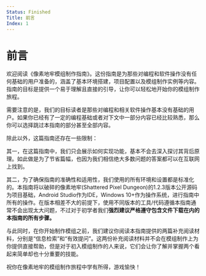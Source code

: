 ```yaml
---
Status: Finished
Title: 前言
Index: 1
---
```

# 前言
欢迎阅读《像素地牢模组制作指南》。这份指南是为那些对编程和软件操作没有任何基础的用户准备的，涵盖了基本环境搭建，项目配置以及模组制作实例等内容。指南的目标是提供一个易于理解且直接的引导，让你可以轻松地开始你的模组制作旅程。

需要注意的是，我们的目标读者是那些对编程和相关软件操作基本没有基础的用户。如果你已经有了一定的编程基础或者对下文中一部分内容已经比较熟悉，那么你可以选择跳过本指南的部分甚至全部内容。

除此以外，这篇指南还存在一些限制：

其一，在这篇指南中，我们只会展示如何实现功能，基本不会去深入探讨其背后原理。如此做是为了节省篇幅，也因为我们相信绝大多数问题的答案都可以在互联网上找到。

其二，为了确保指南的准确性和适用性，我们使用的所有环境和设置都是标准化的。本指南将以破碎的像素地牢(Shattered Pixel Dungeon)的1.2.3版本公开源码为项目基础，Android Studio作为IDE，Windows 10+作为操作系统，进行指南中所有的操作。在版本相差不大的前提下，使用不同版本的工具/代码遵循本指南通常不会出现太大问题，不过对于初学者我们**强烈建议严格遵守包含文件下载在内的本指南的所有步骤。**

与此同时，在你开始制作模组之前，我们建议你阅读本指南提供的两篇补充阅读材料，分别是“信息检索”和“有效提问”。这两份补充阅读材料并不会在模组制作上为你提供直接帮助，但是对于初入模组制作的人来说，它们会让你了解并掌握两个看起来简单却也十分重要的技能。

祝你在像素地牢的模组制作旅程中学有所得，游戏愉快！